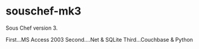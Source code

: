 # souschef-mk3
Sous Chef version 3. 

First...MS Access 2003
Second....Net & SQLite
Third...Couchbase & Python
